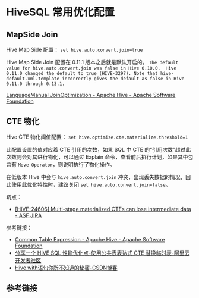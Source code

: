 # HiveSQL 常用优化配置


## MapSide Join

Hive Map Side 配置：
`set hive.auto.convert.join=true`


Hive Map Side Join 配置在 0.11.1 版本之后就是默认开启的。
`The default value for hive.auto.convert.join was false in Hive 0.10.0.  Hive 0.11.0 changed the default to true (HIVE-3297). Note that hive-default.xml.template incorrectly gives the default as false in Hive 0.11.0 through 0.13.1.`

[LanguageManual JoinOptimization - Apache Hive - Apache Software Foundation](https://cwiki.apache.org/confluence/display/Hive/LanguageManual+JoinOptimization)

## CTE 物化

Hive CTE 物化阈值配置：
`set hive.optimize.cte.materialize.threshold=1`

此配置设置的值对应着 CTE 引用的次数，如果 SQL 中 CTE 的“引用次数”超过此次数则会对其进行物化，可以通过 Explain 命令，查看前后执行计划，如果其中包含有 `Move Operator`，则说明执行了物化操作。

在低版本 Hive 中会与 `hive.auto.convert.join` 冲突，出现丢失数据的情况，因此使用此优化特性时，建议关闭 `set hive.auto.convert.join=false`。


坑点：
- [\[HIVE-24606\] Multi-stage materialized CTEs can lose intermediate data - ASF JIRA](https://issues.apache.org/jira/browse/HIVE-24606)

参考链接：
- [Common Table Expression - Apache Hive - Apache Software Foundation](https://cwiki.apache.org/confluence/display/Hive/Common+Table+Expression)
- [分享一个 HIVE SQL 性能优化点-使用公共表表达式 CTE 替换临时表-阿里云开发者社区](https://developer.aliyun.com/article/1344897)
- [Hive with语句你所不知道的秘密-CSDN博客](https://blog.csdn.net/godlovedaniel/article/details/115480115)
## 参考链接
